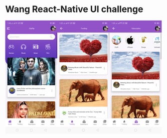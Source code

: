 # Wang React-Native UI challenge

<img src="screenshots/1.Home.png"  width="33%"><img src="screenshots/2.Trending.png" width="33%"><img src="screenshots/3.Subscription.png" width="33%">
